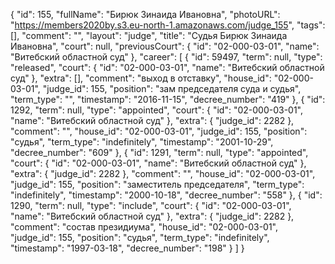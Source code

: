 {
    "id": 155,
    "fullName": "Бирюк Зинаида Ивановна",
    "photoURL": "https://members2020by.s3.eu-north-1.amazonaws.com/judge_155",
    "tags": [],
    "comment": "",
    "layout": "judge",
    "title": "Судья Бирюк Зинаида Ивановна",
    "court": null,
    "previousCourt": {
        "id": "02-000-03-01",
        "name": "Витебский областной суд"
    },
    "career": [
        {
            "id": 59497,
            "term": null,
            "type": "released",
            "court": {
                "id": "02-000-03-01",
                "name": "Витебский областной суд"
            },
            "extra": [],
            "comment": "выход в отставку",
            "house_id": "02-000-03-01",
            "judge_id": 155,
            "position": "зам председателя суда и судья",
            "term_type": "",
            "timestamp": "2016-11-15",
            "decree_number": "419"
        },
        {
            "id": 1292,
            "term": null,
            "type": "appointed",
            "court": {
                "id": "02-000-03-01",
                "name": "Витебский областной суд"
            },
            "extra": {
                "judge_id": 2282
            },
            "comment": "",
            "house_id": "02-000-03-01",
            "judge_id": 155,
            "position": "судья",
            "term_type": "indefinitely",
            "timestamp": "2001-10-29",
            "decree_number": "609"
        },
        {
            "id": 1291,
            "term": null,
            "type": "appointed",
            "court": {
                "id": "02-000-03-01",
                "name": "Витебский областной суд"
            },
            "extra": {
                "judge_id": 2282
            },
            "comment": "",
            "house_id": "02-000-03-01",
            "judge_id": 155,
            "position": "заместитель председателя",
            "term_type": "indefinitely",
            "timestamp": "2000-10-18",
            "decree_number": "558"
        },
        {
            "id": 1290,
            "term": null,
            "type": "include",
            "court": {
                "id": "02-000-03-01",
                "name": "Витебский областной суд"
            },
            "extra": {
                "judge_id": 2282
            },
            "comment": "состав президиума",
            "house_id": "02-000-03-01",
            "judge_id": 155,
            "position": "судья",
            "term_type": "indefinitely",
            "timestamp": "1997-03-18",
            "decree_number": "198"
        }
    ]
}